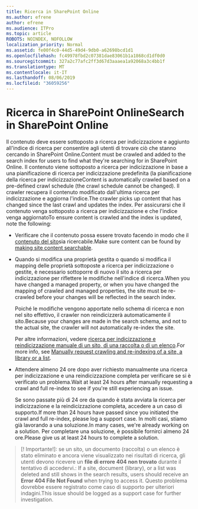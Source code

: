```yaml
---
title: Ricerca in SharePoint Online
ms.author: efrene
author: efrene
ms.audience: ITPro
ms.topic: article
ROBOTS: NOINDEX, NOFOLLOW
localization_priority: Normal
ms.assetid: fe00f4c0-44d5-49d4-9db0-a62698bcd1d1
ms.openlocfilehash: fc49978fbd2c07381dae83061b1a1868cd1df0d0
ms.sourcegitcommit: 327a2c77afc2ff3d67d3aaaea1a92068a3c4bb1f
ms.translationtype: MT
ms.contentlocale: it-IT
ms.lasthandoff: 08/06/2019
ms.locfileid: "36059256"
---
```

# <a name="search-in-sharepoint-online"></a><span data-ttu-id="1172e-102">Ricerca in SharePoint Online</span><span class="sxs-lookup"><span data-stu-id="1172e-102">Search in SharePoint Online</span></span>

<span data-ttu-id="1172e-103">Il contenuto deve essere sottoposto a ricerca per indicizzazione e aggiunto all'indice di ricerca per consentire agli utenti di trovare ciò che stanno cercando in SharePoint Online.</span><span class="sxs-lookup"><span data-stu-id="1172e-103">Content must be crawled and added to the search index for users to find what they're searching for in SharePoint Online.</span></span> <span data-ttu-id="1172e-104">Il contenuto viene sottoposto a ricerca per indicizzazione in base a una pianificazione di ricerca per indicizzazione predefinita (la pianificazione della ricerca per indicizzazione</span><span class="sxs-lookup"><span data-stu-id="1172e-104">Content is automatically crawled based on a pre-defined crawl schedule (the crawl schedule cannot be changed).</span></span> <span data-ttu-id="1172e-105">Il crawler recupera il contenuto modificato dall'ultima ricerca per indicizzazione e aggiorna l'indice.</span><span class="sxs-lookup"><span data-stu-id="1172e-105">The crawler picks up content that has changed since the last crawl and updates the index.</span></span> <span data-ttu-id="1172e-106">Per assicurarsi che il contenuto venga sottoposto a ricerca per indicizzazione e che l'indice venga aggiornato</span><span class="sxs-lookup"><span data-stu-id="1172e-106">To ensure content is crawled and the index is updated, note the following:</span></span>

- <span data-ttu-id="1172e-107">Verificare che il contenuto possa essere trovato facendo in modo che il [contenuto del sito](https://docs.microsoft.com/sharepoint/make-site-content-searchable)sia ricercabile.</span><span class="sxs-lookup"><span data-stu-id="1172e-107">Make sure content can be found by [making site content searchable](https://docs.microsoft.com/sharepoint/make-site-content-searchable).</span></span>

- <span data-ttu-id="1172e-108">Quando si modifica una proprietà gestita o quando si modifica il mapping delle proprietà sottoposte a ricerca per indicizzazione o gestite, è necessario sottoporre di nuovo il sito a ricerca per indicizzazione per riflettere le modifiche nell'indice di ricerca.</span><span class="sxs-lookup"><span data-stu-id="1172e-108">When you have changed a managed property, or when you have changed the mapping of crawled and managed properties, the site must be re-crawled before your changes will be reflected in the search index.</span></span> 

    <span data-ttu-id="1172e-109">Poiché le modifiche vengono apportate nello schema di ricerca e non nel sito effettivo, il crawler non reindicizzerà automaticamente il sito.</span><span class="sxs-lookup"><span data-stu-id="1172e-109">Because your changes are made in the search schema, and not to the actual site, the crawler will not automatically re-index the site.</span></span> 

    <span data-ttu-id="1172e-110">Per altre informazioni, vedere [ricerca per indicizzazione e reindicizzazione manuale di un sito, di una raccolta o di un elenco](https://docs.microsoft.com/sharepoint/crawl-site-conten).</span><span class="sxs-lookup"><span data-stu-id="1172e-110">For more info, see [Manually request crawling and re-indexing of a site, a library or a list](https://docs.microsoft.com/sharepoint/crawl-site-conten).</span></span>

- <span data-ttu-id="1172e-111">Attendere almeno 24 ore dopo aver richiesto manualmente una ricerca per indicizzazione e una reindicizzazione completa per verificare se si è verificato un problema.</span><span class="sxs-lookup"><span data-stu-id="1172e-111">Wait at least 24 hours after manually requesting a crawl and full re-index to see if you're still experiencing an issue.</span></span> 

    <span data-ttu-id="1172e-112">Se sono passate più di 24 ore da quando è stata avviata la ricerca per indicizzazione e la reindicizzazione completa, accedere a un caso di supporto.</span><span class="sxs-lookup"><span data-stu-id="1172e-112">If more than 24 hours have passed since you initiated the crawl and full re-index, please log a support case.</span></span> <span data-ttu-id="1172e-113">In molti casi, stiamo già lavorando a una soluzione.</span><span class="sxs-lookup"><span data-stu-id="1172e-113">In many cases, we're already working on a solution.</span></span> <span data-ttu-id="1172e-114">Per completare una soluzione, è possibile fornirci almeno 24 ore.</span><span class="sxs-lookup"><span data-stu-id="1172e-114">Please give us at least 24 hours to complete a solution.</span></span>

>[! Importante!]<span data-ttu-id="1172e-115">: se un sito, un documento (raccolta) o un elenco è stato eliminato e ancora viene visualizzato nei risultati di ricerca, gli utenti devono ricevere un **file di errore 404 non trovato** durante il tentativo di accedervi.</span><span class="sxs-lookup"><span data-stu-id="1172e-115">: If a site, document (library), or a list was deleted and still shows in the search results, users should receive an **Error 404 File Not Found** when trying to access it.</span></span> <span data-ttu-id="1172e-116">Questo problema dovrebbe essere registrato come caso di supporto per ulteriori indagini.</span><span class="sxs-lookup"><span data-stu-id="1172e-116">This issue should be logged as a support case for further investigation.</span></span> 



